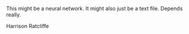 This might be a neural network. It might also just be a text file. Depends really.

Harrison Ratcliffe
